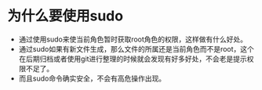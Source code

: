 # 为什么要使用sudo

- 通过使用sudo来使当前角色暂时获取root角色的权限，这样做有什么好处。
- 通过sudo如果有新文件生成，那么文件的所属还是当前角色而不是root，这个在后期归档或者使用git进行整理的时候就会发现有好多好处，不会老是提示权限不足了。
- 而且sudo命令确实安全，不会有高危操作出现。
